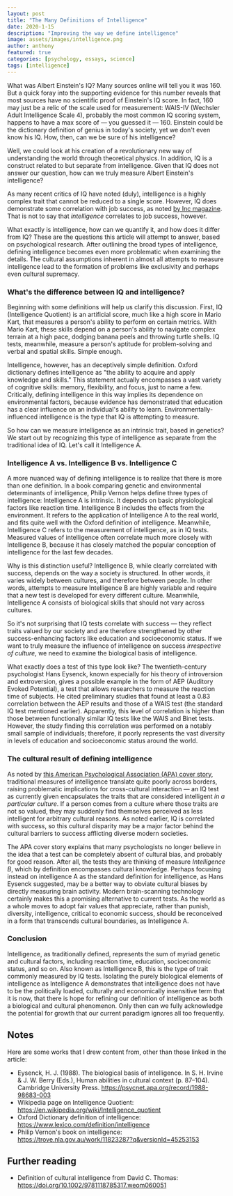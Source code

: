 ```yaml
---
layout: post
title: "The Many Definitions of Intelligence"
date: 2020-1-15
description: "Improving the way we define intelligence"
image: assets/images/intelligence.png
author: anthony
featured: true
categories: [psychology, essays, science]
tags: [intelligence]
---
```


What was Albert Einstein's IQ? Many sources online will tell you it was 160. But a quick foray into the supporting evidence for this number reveals that most sources have no scientific proof of Einstein's IQ score. In fact, 160 may just be a relic of the scale used for measurement: WAIS-IV (Wechsler Adult Intelligence Scale 4), probably the most common IQ scoring system, happens to have a max score of — you guessed it — 160. Einstein could be the dictionary definition of genius in today's society, yet we don't even know his IQ. How, then, can we be sure of his intelligence?

Well, we could look at his creation of a revolutionary new way of understanding the world through theoretical physics. In addition, IQ is a construct related to but separate from intelligence. Given that IQ does not answer our question, how can we truly measure Albert Einstein's intelligence?

As many recent critics of IQ have noted (duly), intelligence is a highly complex trait that cannot be reduced to a single score. However, IQ does demonstrate some correlation with job success, as noted [by Inc magazine](https://www.inc.com/business-insider/why-iq-big-factor-future-success-job-performance-according-science-research.html). That is not to say that *intelligence* correlates to job success, however.

What exactly is intelligence, how can we quantify it, and how does it differ from IQ? These are the questions this article will attempt to answer, based on psychological research. After outlining the broad types of intelligence, defining intelligence becomes even more problematic when examining the details. The cultural assumptions inherent in almost all attempts to measure intelligence lead to the formation of problems like exclusivity and perhaps even cultural supremacy.

### What's the difference between IQ and intelligence?

Beginning with some definitions will help us clarify this discussion. First, IQ (Intelligence Quotient) is an artificial score, much like a high score in Mario Kart, that measures a person's ability to perform on certain metrics. With Mario Kart, these skills depend on a person's ability to navigate complex terrain at a high pace, dodging banana peels and throwing turtle shells. IQ tests, meanwhile, measure a person's aptitude for problem-solving and verbal and spatial skills. Simple enough.

Intelligence, however, has an deceptively simple definition. Oxford dictionary defines intelligence as "the ability to acquire and apply knowledge and skills." This statement actually encompasses a vast variety of cognitive skills: memory, flexibility, and focus, just to name a few. Critically, defining intelligence in this way implies its dependence on environmental factors, because evidence has demonstrated that education has a clear influence on an individual's ability to learn. Environmentally-influenced intelligence is the type that IQ is attempting to measure.

So how can we measure intelligence as an intrinsic trait, based in genetics? We start out by recognizing this type of intelligence as separate from the traditional idea of IQ. Let's call it Intelligence A.

### Intelligence A vs. Intelligence B vs. Intelligence C

A more nuanced way of defining intelligence is to realize that there is more than one definition. In a book comparing genetic and environmental determinants of intelligence, Philip Vernon helps define three types of intelligence: Intelligence A is intrinsic. It depends on basic physiological factors like reaction time. Intelligence B includes the effects from the environment. It refers to the application of Intelligence A to the real world, and fits quite well with the Oxford definition of intelligence. Meanwhile, Intelligence C refers to the measurement of intelligence, as in IQ tests. Measured values of intelligence often correlate much more closely with Intelligence B, because it has closely matched the popular conception of intelligence for the last few decades.

Why is this distinction useful? Intelligence B, while clearly correlated with success, depends on the way a society is structured. In other words, it varies widely between cultures, and therefore between people. In other words, attempts to measure Intelligence B are highly variable and require that a new test is developed for every different culture. Meanwhile, Intelligence A consists of biological skills that should not vary across cultures.

So it's not surprising that IQ tests correlate with success — they reflect traits valued by our society and are therefore strengthened by other success-enhancing factors like education and socioeconomic status. If we want to truly measure the influence of intelligence on success *irrespective of culture*, we need to examine the biological basis of intelligence.

What exactly does a test of this type look like? The twentieth-century psychologist Hans Eysenck, known especially for his theory of introversion and extroversion, gives a possible example in the form of AEP (Auditory Evoked Potential), a test that allows researchers to measure the reaction time of subjects. He cited preliminary studies that found at least a 0.83 correlation between the AEP results and those of a WAIS test (the standard IQ test mentioned earlier). Apparently, this level of correlation is higher than those between functionally similar IQ tests like the WAIS and Binet tests. However, the study finding this correlation was performed on a notably small sample of individuals; therefore, it poorly represents the vast diversity in levels of education and socioeconomic status around the world.

### The cultural result of defining intelligence

As noted by [this American Psychological Association (APA) cover story](https://www.apa.org/monitor/feb03/intelligence), traditional measures of intelligence translate quite poorly across borders, raising problematic implications for cross-cultural interaction — an IQ test as currently given encapsulates the traits that are considered intelligent *in a particular culture*. If a person comes from a culture where those traits are not so valued, they may suddenly find themselves perceived as less intelligent for arbitrary cultural reasons. As noted earlier, IQ is correlated with success, so this cultural disparity may be a major factor behind the cultural barriers to success afflicting diverse modern societies.

The APA cover story explains that many psychologists no longer believe in the idea that a test can be completely absent of cultural bias, and probably for good reason. After all, the tests they are thinking of measure *Intelligence B*, which by definition encompasses cultural knowledge. Perhaps focusing instead on intelligence A as the standard definition for intelligence, as Hans Eysenck suggested, may be a better way to obviate cultural biases by directly measuring brain activity. Modern brain-scanning technology certainly makes this a promising alternative to current tests. As the world as a whole moves to adopt fair values that appreciate, rather than punish, diversity, intelligence, critical to economic success, should be reconceived in a form that transcends cultural boundaries, as Intelligence A.

### Conclusion

Intelligence, as traditionally defined, represents the sum of myriad genetic and cultural factors, including reaction time, education, socioeconomic status, and so on. Also known as Intelligence B, this is the type of trait commonly measured by IQ tests. Isolating the purely biological elements of intelligence as Intelligence A demonstrates that intelligence does not have to be the politically loaded, culturally and economically insensitive term that it is now, that there is hope for refining our definition of intelligence as both a biological and cultural phenomenon. Only then can we fully acknowledge the potential for growth that our current paradigm ignores all too frequently.


## Notes

Here are some works that I drew content from, other than those linked in the article:

- Eysenck, H. J. (1988). The biological basis of intelligence. In S. H. Irvine & J. W. Berry (Eds.), Human abilities in cultural context (p. 87–104). Cambridge University Press. https://psycnet.apa.org/record/1988-98683-003
- Wikipedia page on Intelligence Quotient: https://en.wikipedia.org/wiki/Intelligence_quotient
- Oxford Dictionary definition of intelligence: https://www.lexico.com/definition/intelligence
- Philip Vernon's book on intelligence: https://trove.nla.gov.au/work/11823287?q&versionId=45253153

## Further reading

- Definition of cultural intelligence from David C. Thomas: https://doi.org/10.1002/9781118785317.weom060051

